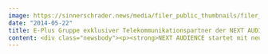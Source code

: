 ```yaml
---
image: https://sinnerschrader.news/media/filer_public_thumbnails/filer_public/4d/a0/4da0ddbb-1237-44a7-b873-05129ca112f8/varfoldersdjk8pxf42x64d8fxslz8jcc8fc0000gnttmpfltjla__480x288_q85_crop_subsampling-2_upscale.jpg
date: "2014-05-22"
title: E-Plus Gruppe exklusiver Telekommunikationspartner der NEXT AUDIENCE
content: <div class="newsbody"><p><strong>NEXT AUDIENCE startet mit neuen Features durch.</strong></p><p>Die E-Plus Gruppe setzt für ihr digitales Marketing verstärkt auf die Adserver- und Audience Management-Technologie von NEXT AUDIENCE, einer 100-prozentigen Tochter der SinnerSchrader AG.</p><p>Die E-Plus Gruppe, mit über 25 Millionen Kunden drittgrößter Mobilfunk-Anbieter in Deutschland, verfolgt das Ziel, Kunden nicht mit Werbung zu überfrachten, sondern ihnen für ihre Bedürfnisse passende Lösungen und Antworten zu liefern.</p><p>Mit der NEXT AUDIENCE Technologie werden für den Nutzer und den Zeitpunkt bedarfsgerechte Angebote ausgespielt. Die E-Plus Gruppe ist dabei exklusiver Partner von NEXT AUDIENCE.</p><p>Mit den neuen Features der NEXT AUDIENCE PLATFORM wirbt die E-Plus Gruppe mit dynamischen Werbemitteln für Kunden anders als bei Nicht-Kunden. Anhand bestimmter Profil-Logiken werden mit Hilfe der neuen Technologie Display, Affiliate, Real Time Advertising (RTA), Newsletter und die eigene Website gezielt bespielt. Durch die Fokussierung auf relevante Nutzer werden die Streuverluste massiv reduziert.</p><p>Für die gezielte Werbeausspielung fließen serverseitig gespeicherte Daten aus den Kampagnenschaltungen, der Website und CRM-Daten als Profile in die Kunden-Kommunikation mit ein. Die Nutzer-Wiedererkennung und Werbe-Aussteuerung erfolgt dabei device- und markenübergreifend.</p><p>Roland Dömges (Foto), ‪Abteilungsleiter Paid Online Traffic ‬der E-Plus Gruppe&#58; „Wir legen besonderen Wert auf signifikante markenübergreifende Effizienzsteigerungen der Mediainvestitionen. Mit Hilfe serverseitig gespeicherter Daten und den integrierten CRM-Daten erkennen wir Nutzer-Präferenzen und können sie via dynamischer Werbemittel mit deutlich höherer Trefferquote ansprechen als mit klassischen Reichweiten-Kampagnen.“‬‬‬‬‬‬‬‬‬‬‬‬‬</p><p>Torsten Ahlers, Geschäftsführer der NEXT AUDIENCE, fügt hinzu&#58; „Durch unsere neuen Features und die umfassende Datenaggregation erreichen Advertiser deutlich ökonomischer relevante Reichweiten. Klassische Reichweitenkampagnen mit ihren Streuverlusten gehören für sie damit der Vergangenheit an. Und&#58; Mit der NEXT AUDIENCE Technologie können Werbetreibende ihre CRM- und Business Intelligence Daten für die Kampagnenaussteuerung nutzen, ohne ihre Daten anderen Marktteilnehmern preisgeben zu müssen.“</p><p><strong>Über NEXT AUDIENCE</strong></p><p>Die NEXT AUDIENCE GmbH, eine 100-prozentige Tochter der SinnerSchrader AG mit Sitz in Hamburg, ist ein Technologieanbieter speziell für Online-Advertiser. NEXT AUDIENCE steht für die nächste Generation von Data Management und AdServing. Die neue NEXT AUDIENCE PLATFORM bietet Advertisern eine maßgeschneiderte Technologie zur Auslieferung, zum Tracking und zur Optimierung von datengetriebenem Online-Marketing mit der Werbetreibende ihre Kampagnen unter eigener Kontrolle aussteuern können. Namhafte Werbetreibende wie Base, Bigpoint, Friendscout24, Gothaer, mirapodo, myToys, norisbank und Tchibo bedienen sich bereits der NEXT AUDIENCE Technologie. www.next-audience.com</p><p><strong>Über die E-Plus Gruppe</strong></p><p>Die E-Plus Gruppe mit Hauptsitz in Düsseldorf ist Deutschlands drittgrößter Mobilfunknetzbetreiber. Über 25 Millionen Kunden telefonieren, simsen oder versenden Daten im E-Plus Netz. Mit einem Umsatz von 3,2 Milliarden Euro ist das Unternehmen die größte Auslandsbeteiligung des Gesellschafters KPN. Seit 2005 ist die E-Plus Gruppe mit ihrer Mehrmarkenstrategie unterwegs und spricht über kostengünstige Angebote eine Vielzahl unterschiedlicher Zielgruppen an. Zu den starken Marken gehören BASE, E-Plus, simyo, yourfone.de und AY YILDIZ sowie Partner wie MedionMobile (AldiTalk), der ADAC, MTV und der Naturschutzbund (NABU e.V.). Durch innovative Geschäftsmodelle, moderne Strukturen und starke Partnerschaften konnte die E-Plus Gruppe ihre Marktposition deutlich ausbauen und sich dynamischer und profitabler entwickeln als die Branche selbst.</p></div>
---
```

